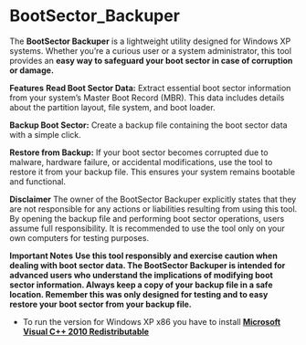# BootSector_Backuper

The **BootSector Backuper** is a lightweight utility designed for Windows XP systems. Whether you’re a curious user or a system administrator, this tool provides an **easy way to safeguard your boot sector in case of corruption or damage.**

**Features**
**Read Boot Sector Data:** Extract essential boot sector information from your system’s Master Boot Record (MBR). This data includes details about the partition layout, file system, and boot loader.

**Backup Boot Sector:** Create a backup file containing the boot sector data with a simple click.

**Restore from Backup:** If your boot sector becomes corrupted due to malware, hardware failure, or accidental modifications, use the tool to restore it from your backup file. This ensures your system remains bootable and functional.

**Disclaimer**
The owner of the BootSector Backuper explicitly states that they are not responsible for any actions or liabilities resulting from using this tool. By opening the backup file and performing boot sector operations, users assume full responsibility. It is recommended to use the tool only on your own computers for testing purposes.

**Important Notes**
**Use this tool responsibly and exercise caution when dealing with boot sector data.
The BootSector Backuper is intended for advanced users who understand the implications of modifying boot sector information.
Always keep a copy of your backup file in a safe location.
Remember this was only designed for testing and to easy restore your boot sector from your backup file.**

-  To run the version for Windows XP x86 you have to install **[Microsoft Visual C++ 2010 Redistributable](https://www.microsoft.com/en-us/download/details.aspx?id=26999)**
